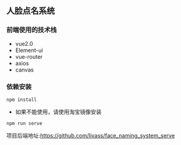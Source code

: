 ## 人脸点名系统
### 前端使用的技术栈
* vue2.0
* Element-ui
* vue-router
* axios
* canvas
### 依赖安装
```
npm install 
```
* 如果不能使用，请使用淘宝镜像安装
```
npm run serve
```
项目后端地址:https://github.com/livass/face_naming_system_serve

